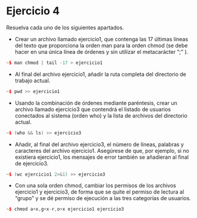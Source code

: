 # Ejercicio 4
Resuelva cada uno de los siguientes apartados.
- Crear un archivo llamado ejercicio1, que contenga las 17 últimas líneas del texto que proporciona la orden man para la orden chmod (se debe hacer en una única línea de órdenes y sin utilizar el metacarácter “;” ).
```cpp
~$ man chmod | tail -17 > ejercicio1
```
- Al final del archivo ejercicio1, añadir la ruta completa del directorio de trabajo actual.
```cpp
~$ pwd >> ejercicio1
```
- Usando la combinación de órdenes mediante paréntesis, crear un archivo llamado ejercicio3 que contendrá el listado de usuarios conectados al sistema (orden who) y la lista de archivos del directorio actual.
```cpp
~$ (who && ls) >> ejercicio3
```
- Añadir, al final del archivo ejercicio3, el número de líneas, palabras y caracteres del archivo ejercicio1. Asegúrese de que, por ejemplo, si no existiera ejercicio1, los mensajes de error también se añadieran al final de ejercicio3.
```cpp
~$ (wc ejercicio1 2>&1) >> ejercicio3
```
- Con una sola orden chmod, cambiar los permisos de los archivos ejercicio1 y ejercicio3, de forma que se quite el permiso de lectura al “grupo” y se dé permiso de ejecución a las tres categorías de usuarios.
```cpp
~$ chmod a+x,g+x-r,o+x ejercicio1 ejercicio3
```